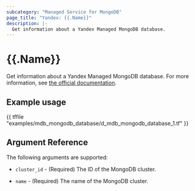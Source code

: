 ```yaml
---
subcategory: "Managed Service for MongoDB"
page_title: "Yandex: {{.Name}}"
description: |-
  Get information about a Yandex Managed MongoDB database.
---
```


# {{.Name}}

Get information about a Yandex Managed MongoDB database. For more information, see [the official documentation](https://cloud.yandex.com/docs/managed-mongodb/).

## Example usage

{{ tffile "examples/mdb_mongodb_database/d_mdb_mongodb_database_1.tf" }}

## Argument Reference

The following arguments are supported:

* `cluster_id` - (Required) The ID of the MongoDB cluster.

* `name` - (Required) The name of the MongoDB cluster.
